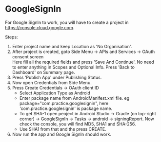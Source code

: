 # GoogleSignIn

For Google SignIn to work, you will have to create a project in https://console.cloud.google.com.

Steps:
1. Enter project name and keep Location as 'No Organisation'.
2. After project is created, goto Side Menu -> APIs and Services -> OAuth consent screen  
   Here fill all the required fields and press 'Save And Continue'. No need to enter anything in Scopes and Optional Info. Press 'Back to Dashboard' on Summary page.
3. Press 'Publish App' under Publishing Status.
4. Now open Credentials from Side Menu.
5. Press Create Credentials -> OAuth client ID  
   - Select Application Type as Android  
   - Enter package name from AndroidManifest.xml file. eg package="com.practice.googlesignin", here 'com.practice.googlesignin' is package name.  
   - To get SHA-1 open peoject in Android Studio -> Gradle (on top-right corner) -> GoogleSignIn -> Tasks -> android -> signingReport. Now check the console, you will find MD5, SHA1 and SHA-256.  
   - Use SHA1 from that and the press CREATE.
6. Now run the app and Google SignIn should work.
